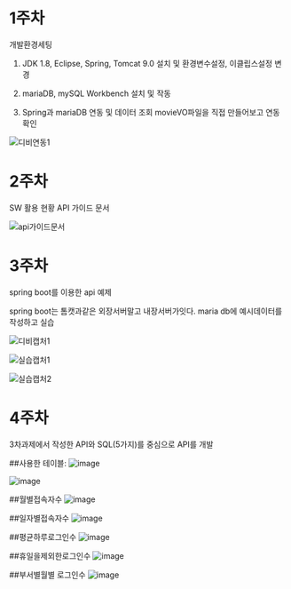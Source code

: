 # 1주차

개발환경세팅
1. JDK 1.8, Eclipse, Spring, Tomcat 9.0 설치 및 환경변수설정, 이클립스설정 변경

2. mariaDB, mySQL Workbench 설치 및 작동

3. Spring과 mariaDB 연동 및 데이터 조회
movieVO파일을 직접 만들어보고 연동 확인

![디비연동1](https://user-images.githubusercontent.com/75518309/106093874-714e7580-6174-11eb-8682-c31093acaf5c.png)

# 2주차

SW 활용 현황 API 가이드 문서

![api가이드문서](https://user-images.githubusercontent.com/75518309/106094275-10736d00-6175-11eb-8702-e084c8b466e3.PNG)

# 3주차

spring boot를 이용한 api 예제

spring boot는 톰캣과같은 외장서버말고 내장서버가잇다.
maria db에 예시데이터를 작성하고 실습

![디비캡처1](https://user-images.githubusercontent.com/75518309/106094509-7e1f9900-6175-11eb-81f3-97adc51804df.PNG)

![실습캡처1](https://user-images.githubusercontent.com/75518309/106094602-9e4f5800-6175-11eb-9209-60165cc2cea2.PNG)

![실습캡처2](https://user-images.githubusercontent.com/75518309/106094684-bfb04400-6175-11eb-864c-08808f2b7539.PNG)

# 4주차

3차과제에서 작성한 API와 SQL(5가지)를 중심으로 API를 개발

##사용한 테이블:
![image](https://user-images.githubusercontent.com/75518309/106894450-5b235500-6732-11eb-8701-5d8e8bcc458e.png)

![image](https://user-images.githubusercontent.com/75518309/106896183-932b9780-6734-11eb-8cdd-b82e66c2b815.png)

##월별접속자수
![image](https://user-images.githubusercontent.com/75518309/106895435-8e1a1880-6733-11eb-8ea6-b6f7c430e757.png)

##일자별접속자수
![image](https://user-images.githubusercontent.com/75518309/106895560-b99d0300-6733-11eb-90b3-d8b0bff4de73.png)

##평균하루로그인수
![image](https://user-images.githubusercontent.com/75518309/106895656-d9342b80-6733-11eb-9199-b91170b08b71.png)

##휴일을제외한로그인수
![image](https://user-images.githubusercontent.com/75518309/106895847-17c9e600-6734-11eb-96ea-fb8993928742.png)

##부서별월별 로그인수
![image](https://user-images.githubusercontent.com/75518309/106896541-0c2aef00-6735-11eb-908a-f2dd87ac121f.png)
